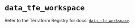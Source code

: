 # `data_tfe_workspace`

Refer to the Terraform Registry for docs: [`data_tfe_workspace`](https://registry.terraform.io/providers/hashicorp/tfe/0.56.0/docs/data-sources/workspace).
